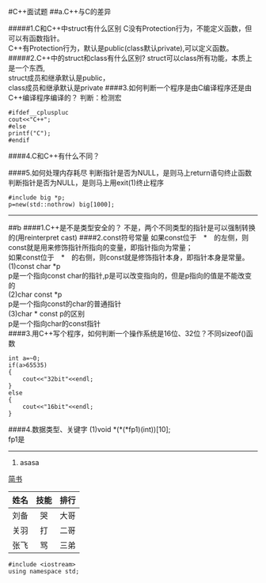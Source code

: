 #C++面试题
##a.C++与C的差异

#####1.C和C++中struct有什么区别
C没有Protection行为，不能定义函数，但可以有函数指针。  
C++有Protection行为，默认是public(class默认private),可以定义函数。
#####2.C++中的struct和class有什么区别?
struct可以class所有功能，本质上是一个东西,  
struct成员和继承默认是public，  
class成员和继承默认是private
####3.如何判断一个程序是由C编译程序还是由C++编译程序编译的？
判断：检测宏
```
#ifdef__cpluspluc
cout<<"C++";
#else
printf("C");
#endif
```
####4.C和C++有什么不同？

####5.如何处理内存耗尽
判断指针是否为NULL，是则马上return语句终止函数  
判断指针是否为NULL，是则马上用exit(1)终止程序
```
#include big *p;
p=new(std::nothrow) big[1000];
```
---
##b
####1.C++是不是类型安全的？
不是，两个不同类型的指针是可以强制转换的(用reinterpret cast)
####2.const符号常量
如果const位于　*　的左侧，则const就是用来修饰指针所指向的变量，即指针指向为常量；  
如果const位于　*　的右侧，则const就是修饰指针本身，即指针本身是常量。  
(1)const char *p  
p是一个指向const char的指针,p是可以改变指向的，但是p指向的值是不能改变的    
(2)char const *p  
p是一个指向const的char的普通指针  
(3)char * const p的区别  
p是一个指向char的const指针  
####3.用C++写个程序，如何判断一个操作系统是16位、32位？不同sizeof()函数
```
int a=~0;
if(a>65535)
{
    cout<<"32bit"<<endl;
}
else
{
    cout<<"16bit"<<endl;
}
```
####4.数据类型、关键字
(1)void \*(\*(\*fp1)(int))[10];  
fp1是




---
1. asasa

[简书](http://jianshu.com)

姓名|技能|排行
--|:--:|--:
刘备|哭|大哥
关羽|打|二哥
张飞|骂|三弟


```
#include <iostream>
using namespace std;

```
<meta http-equiv="refresh" content="1">